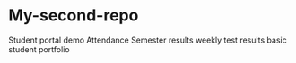 # My-second-repo
Student portal demo
Attendance 
Semester results
weekly test results
basic student portfolio 

